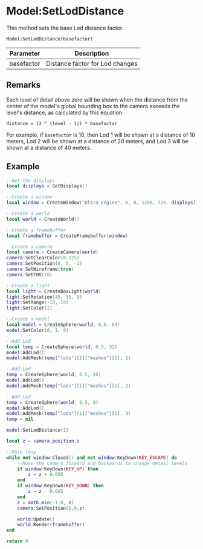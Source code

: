 # Model:SetLodDistance

This method sets the base Lod distance factor.

`Model:SetLodDistance(basefactor)`

| Parameter | Description |
|---|---|
| basefactor | Distance factor for Lod changes |

## Remarks

Each level of detail above zero will be shown when the distance from the center of the model's global bounding box to the camera exceeds the level's distance, as calculated by this equation:

`distance = (2 ^ (level - 1)) * basefactor`

For example, if `basefactor` is 10, then Lod 1 will be shown at a distance of 10 meters, Lod 2 will be shown at a distance of 20 meters, and Lod 3 will be shown at a distance of 40 meters.

## Example

```lua
--Get the displays
local displays = GetDisplays()

--Create a window
local window = CreateWindow("Ultra Engine", 0, 0, 1280, 720, displays[1], WINDOW_CENTER | WINDOW_TITLEBAR)

--Create a world
local world = CreateWorld()

--Create a framebuffer
local framebuffer = CreateFramebuffer(window)

--Create a camera
local camera = CreateCamera(world)
camera:SetClearColor(0.125)
camera:SetPosition(0, 0, -1)
camera:SetWireframe(true)
camera:SetFOV(70)

--Create a light
local light = CreateBoxLight(world)
light:SetRotation(45, 35, 0)
light:SetRange(-10, 10)
light:SetColor(2)

--Create a model
local model = CreateSphere(world, 0.5, 64)
model:SetColor(0, 1, 0)

--Add Lod
local temp = CreateSphere(world, 0.5, 32)
model:AddLod()
model:AddMesh(temp["lods"][1]["meshes"][1], 1)

--Add Lod
temp = CreateSphere(world, 0.5, 16)
model:AddLod()
model:AddMesh(temp["lods"][1]["meshes"][1], 2)

--Add Lod
temp = CreateSphere(world, 0.5, 8)
model:AddLod()
model:AddMesh(temp["lods"][1]["meshes"][1], 3)
temp = nil

model:SetLodDistance(1)

local z = camera.position.z

--Main loop
while not window:Closed() and not window:KeyDown(KEY_ESCAPE) do
    --Move the camera forward and backwards to change detail levels
    if window:KeyDown(KEY_UP) then
        z = z + 0.005
    end
    if window:KeyDown(KEY_DOWN) then
        z = z - 0.005
    end
    z = math.min(-1.0, z)
    camera:SetPosition(0,0,z)

    world:Update()
    world:Render(framebuffer)
end

return 0
```